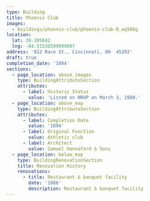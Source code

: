 ```yaml
---
type: Building
title: Phoenix Club
images:
  - buildings/phoenix-club/phoenix-club-0_wq566g
location:
  lat: 39.105042
  lng: -84.51536599999997
address: '812 Race St., Cincinnati, OH  45202'
draft: true
completion_date: '1894'
sections:
  - page_location: above_images
    type: BuildingAttributeSection
    attributes:
      - label: Historic Status
        value: 'Listed on NRHP on March 3, 1980.'
  - page_location: above_map
    type: BuildingAttributeSection
    attributes:
      - label: Completion Date
        value: '1894'
      - label: Original Function
        value: Athletic club
      - label: Architect
        value: Samuel Hannaford & Sons
  - page_location: below_map
    type: BuildingRenovationSection
    title: Renovation History
    renovations:
      - title: Restaurant & banquet facility
        date: '1986'
        description: Restaurant & banquet facility
---
```

